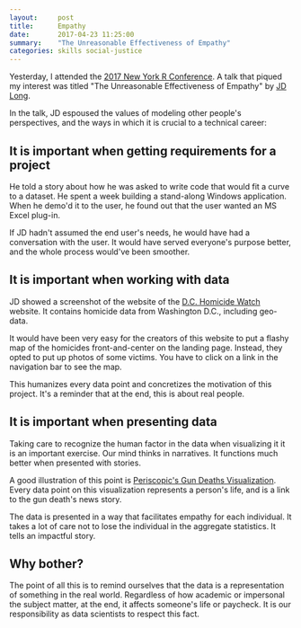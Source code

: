 ```yaml
---
layout:     post
title:      Empathy
date:       2017-04-23 11:25:00
summary:    "The Unreasonable Effectiveness of Empathy"
categories: skills social-justice
---
```


Yesterday, I attended the [2017 New York R Conference](http://www.rstats.nyc). A talk that piqued my interest was titled "The Unreasonable Effectiveness of Empathy" by [JD Long](https://twitter.com/cmastication).

In the talk, JD espoused the values of modeling other people's perspectives, and the ways in which it is crucial to a technical career:

## It is important when getting requirements for a project

He told a story about how he was asked to write code that would fit a curve to a dataset. He spent a week building a stand-along Windows application. When he demo'd it to the user, he found out that the user wanted an MS Excel plug-in.

If JD hadn't assumed the end user's needs, he would have had a conversation with the user. It would have served everyone's purpose better, and the whole process would've been smoother.

## It is important when working with data

JD showed a screenshot of the website of the [D.C. Homicide Watch](http://homicidewatch.org/) website. It contains homicide data from Washington D.C., including geo-data.

It would have been very easy for the creators of this website to put a flashy map of the homicides front-and-center on the landing page. Instead, they opted to put up photos of some victims. You have to click on a link in the navigation bar to see the map.

This humanizes every data point and concretizes the motivation of this project. It's a reminder that at the end, this is about real people.

## It is important when presenting data

Taking care to recognize the human factor in the data when visualizing it it is an important exercise. Our mind thinks in narratives. It functions much better when presented with stories.

A good illustration of this point is [Periscopic's Gun Deaths Visualization](http://guns.periscopic.com/). Every data point on this visualization represents a person's life, and is a link to the gun death's news story.

The data is presented in a way that facilitates empathy for each individual. It takes a lot of care not to lose the individual in the aggregate statistics. It tells an impactful story.

## Why bother?

The point of all this is to remind ourselves that the data is a representation of something in the real world. Regardless of how academic or impersonal the subject matter, at the end, it affects someone's life or paycheck. It is our responsibility as data scientists to respect this fact.